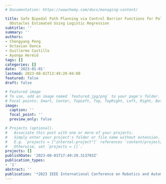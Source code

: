 ```yaml
---
# Documentation: https://wowchemy.com/docs/managing-content/

title: Safe Bipedal Path Planning via Control Barrier Functions for Polynomial Shape
  Obstacles Estimated Using Logistic Regression
subtitle: ''
summary: ''
authors:
- Chengyang Peng
- Octavian Donca
- Guillermo Castillo
- Ayonga Hereid
tags: []
categories: []
date: '2023-01-01'
lastmod: 2023-08-01T13:49:29-04:00
featured: false
draft: false

# Featured image
# To use, add an image named `featured.jpg/png` to your page's folder.
# Focal points: Smart, Center, TopLeft, Top, TopRight, Left, Right, BottomLeft, Bottom, BottomRight.
image:
  caption: ''
  focal_point: ''
  preview_only: false

# Projects (optional).
#   Associate this post with one or more of your projects.
#   Simply enter your project's folder or file name without extension.
#   E.g. `projects = ["internal-project"]` references `content/project/deep-learning/index.md`.
#   Otherwise, set `projects = []`.
projects: []
publishDate: '2023-08-01T17:49:29.313793Z'
publication_types:
- '1'
abstract: ''
publication: '*2023 IEEE International Conference on Robotics and Automation (ICRA)*'
---
```

